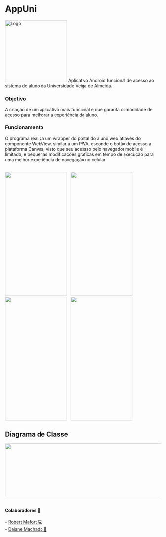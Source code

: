 # AppUni
<img src="https://user-images.githubusercontent.com/73988556/224574639-48197ec8-f4ef-42eb-9b19-ec8154521a6e.jpeg" alt="Logo" width="200" height="200">
Aplicativo Android funcional de acesso ao sistema do aluno da Universidade Veiga de Almeida.

<h3> Objetivo </h3>
A criação de um aplicativo mais funcional e que garanta comodidade de acesso para melhorar a experiência do aluno.

<h3> Funcionamento </h3>
O programa realiza um wrapper do portal do aluno web através do componente WebView, similar a um PWA, esconde o botão de acesso a plataforma Canvas, visto que seu acessso pelo navegador mobile é limitado, e pequenas modificações gráficas em tempo de execução para uma melhor experiência de navegação no celular.

</br>
</br>

<p float="left">
  <img src="https://github.com/JGMelon22/AppUni/assets/73988556/510ac9d1-fef6-4d80-b9a6-4b4f85ad032e" width="200" height="400"/> <span>&nbsp;</span>
  <img src="https://github.com/JGMelon22/AppUni/assets/73988556/3572d2ff-ea8e-4ee4-a8d9-8991fcd681be" width="200" height="400"/>  <span>&nbsp;</span>
  <img src="https://github.com/JGMelon22/AppUni/assets/73988556/0659fbda-9f74-4d48-89de-ab1603f79a20" width="200" height="400"/> <span>&nbsp;</span>
  <img src="https://user-images.githubusercontent.com/73988556/227794320-6699be1a-aa2c-4a98-a248-1fb9e94d9efe.jpeg" width="200" height="400"/>
</p>

<h2>Diagrama de Classe</h2>
<img src="https://github.com/JGMelon22/AppUni/assets/73988556/c7bbd2bf-c3cc-4147-b6c0-e4f6b734777e" width="713" height="170"/> <span>&nbsp;</span>

<h4> Colaboradores 👥</h4>
- <a href="https://github.com/rbrmafort">Robert Mafort 💻<a/>
</br>
- <a href="https://www.linkedin.com/in/daianemartins14/">Daiane Machado 🎨</a>
